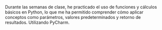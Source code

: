 Durante las semanas de clase, he practicado el uso de funciones y cálculos básicos en Python, lo que me ha permitido comprender cómo aplicar conceptos como parámetros, valores predeterminados y retorno de resultados. Utilizando PyCharm.
